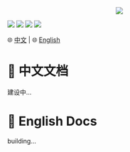 <p align="center">
  <img src="https://avatars.githubusercontent.com/t/5707791?s=280&v=4"/><br>
  
  <a href="./LICENSE"><img src="https://img.shields.io/github/license/Dynesshely/conconcon-tri-buter?style=for-the-badge"></img></a>
  <a href=""><img src="https://img.shields.io/badge/Windows-0078D6?style=for-the-badge&logo=windows&logoColor=white"></img></a>
  <a href=""><img src="https://img.shields.io/badge/Linux-FCC624?style=for-the-badge&logo=linux&logoColor=black"></img></a>
  <a href=""><img src="https://img.shields.io/badge/mac%20os-000000?style=for-the-badge&logo=macos&logoColor=F0F0F0"></img></a>
  
  🌐 <a href="#-中文文档">中文</a> | 🌐 <a href="#-english-docs">English</a><br>
</p>

# 📃 中文文档
建设中...

# 📃 English Docs
building...
